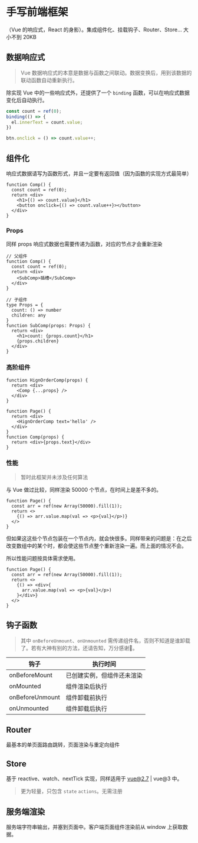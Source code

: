 # 手写前端框架

（Vue 的响应式，React 的身影）。集成组件化、挂载钩子、Router、Store... 大小不到 20KB

## 数据响应式

> Vue 数据响应式的本意是数据与函数之间联动。数据变换后，用到该数据的联动函数自动重新执行。

除实现 Vue 中的一些响应式外，还提供了一个 `binding` 函数，可以在响应式数据变化后自动执行。

```ts
const count = ref(0);
binding(() => {
  el.innerText = count.value;
})

btn.onclick = () => count.value++;
```

## 组件化

响应式数据请写为函数形式，并且一定要有返回值（因为函数的实现方式最简单）

```tsx
function Comp() {
  const count = ref(0);
  return <div>
    <h1>{() => count.value}</h1>
    <button onclick={() => count.value++}></button>
  </div>
}
```

### Props

同样 props 响应式数据也需要传递为函数，对应的节点才会重新渲染

```tsx
// 父组件
function Comp() {
  const count = ref(0);
  return <div>
    <SubComp>插槽</SubComp>
  </div>
}
```

```tsx
// 子组件
type Props = {
  count: () => number
  children: any
}
function SubComp(props: Props) {
  return <div>
    <h1>count: {props.count}</h1>
    {props.children}
  </div>
}
```

### 高阶组件

```tsx
function HignOrderComp(props) {
  return <div>
    <Comp {...props} />
  </div>
}

function Page() {
  return <div>
    <HignOrderComp text='hello' />
  </div>
}
function Comp(props) {
  return <div>{props.text}</div>
}
```

### 性能

> 暂时此框架并未涉及任何算法

与 Vue 做过比较，同样渲染 50000 个节点，在时间上是差不多的。

```tsx
function Page() {
  const arr = ref(new Array(50000).fill(1));
  return <>
    {() => arr.value.map(val => <p>{val}</p>)}
  </>
}
```

但如果这这些个节点包装在一个节点内，就会快很多。同样带来的问题是：在之后改变数组中的某个时，都会使这些节点整个重新渲染一遍。而上面的情况不会。

所以性能问题按具体需求使用。

```tsx
function Page() {
  const arr = ref(new Array(50000).fill(1));
  return <>
    {() => <div>{
      arr.value.map(val => <p>{val}</p>)
    }</div>}
  </>
}
```

## 钩子函数

> 其中 `onBeforeUnmount`、`onUnmounted` 需传递组件名，否则不知道是谁卸载了。若有大神有别的方法，还请告知，万分感谢🙏。

| 钩子 | 执行时间 |
| --- | --- |
| onBeforeMount | 已创建实例，但组件还未渲染 |
| onMounted | 组件渲染后执行 |
| onBeforeUnmount | 组件卸载前执行 |
| onUnmounted | 组件卸载后执行 |

## Router

最基本的单页面路由跳转，页面渲染与重定向组件

## Store

基于 reactive、watch、nextTick 实现，同样适用于 vue@2.7 | vue@3 中。

> 更为轻量，只包含 `state` `actions`。无需注册

## 服务端渲染

服务端字符串输出，并塞到页面中。客户端页面组件渲染前从 window 上获取数据。
